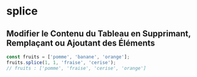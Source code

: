 # splice

## Modifier le Contenu du Tableau en Supprimant, Remplaçant ou Ajoutant des Éléments

```javascript
const fruits = ['pomme', 'banane', 'orange'];
fruits.splice(1, 1, 'fraise', 'cerise');
// fruits : ['pomme', 'fraise', 'cerise', 'orange']
```
